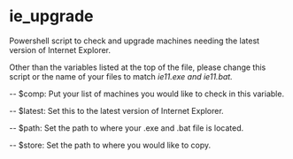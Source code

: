 ie_upgrade
==========

Powershell script to check and upgrade machines needing the latest version of Internet Explorer.

Other than the variables listed at the top of the file, please change this script or the name of your files to match *ie11.exe and ie11.bat.*

-- $comp:    Put your list of machines you would like to check in this variable.

-- $latest:  Set this to the latest version of Internet Explorer.

-- $path:    Set the path to where your .exe and .bat file is located.

-- $store:   Set the path to where you would like to copy.
